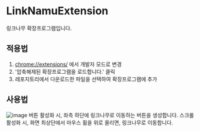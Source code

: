 # LinkNamuExtension
링크나무 확장프로그램입니다.


## 적용법
1. [chrome://extensions/](chrome://extensions/) 에서 개발자 모드로 변경
2. '압축해제된 확장프로그램을 로드합니다.' 클릭
3. 레포지토리에서 다운로드한 파일을 선택하여 확장프로그램에 추가

## 사용법
![image](https://github.com/SeonghyeonKim/LinkNamuExtension/assets/48244988/5fbe281c-6173-4396-a244-61b4985ef7d1)
버튼 활성화 시, 좌측 하단에 링크나무로 이동하는 버튼을 생성합니다.
스크롤 활성화 시, 화면 최상단에서 마우스 휠을 위로 올리면, 링크나무로 이동합니다.
